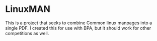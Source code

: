 # LinuxMAN
This is a project that seeks to combine Common linux manpages into a single PDF.
I created this for use with BPA, but it should work for other competitions as well.
